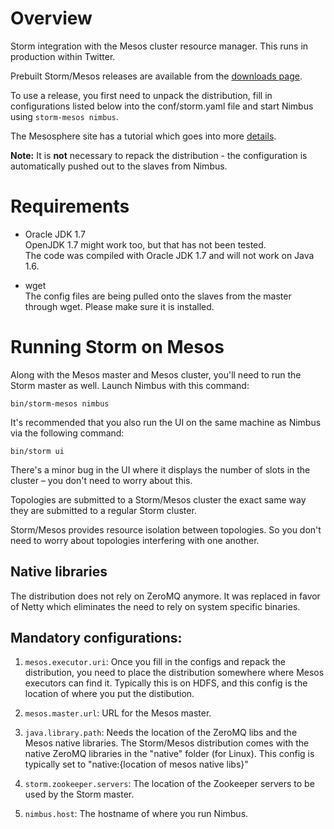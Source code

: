 # Overview 
Storm integration with the Mesos cluster resource manager. This runs in production within Twitter.

Prebuilt Storm/Mesos releases are available from the [downloads page](https://github.com/nathanmarz/storm-mesos/downloads).

To use a release, you first need to unpack the distribution, fill in configurations listed below into the conf/storm.yaml file and start Nimbus using `storm-mesos nimbus`. 

The Mesosphere site has a tutorial which goes into more [details](http://mesosphere.io/learn/run-storm-on-mesos/).

**Note:** It is **not** necessary to repack the distribution - the configuration is automatically pushed out to the slaves from Nimbus.

# Requirements
- Oracle JDK 1.7   
OpenJDK 1.7 might work too, but that has not been tested.   
The code was compiled with Oracle JDK 1.7 and will not work on Java 1.6.

- wget  
The config files are being pulled onto the slaves from the master through wget. Please make sure it is installed.


# Running Storm on Mesos
Along with the Mesos master and Mesos cluster, you'll need to run the Storm master as well. Launch Nimbus with this command: 

```
bin/storm-mesos nimbus
```

It's recommended that you also run the UI on the same machine as Nimbus via the following command:

```
bin/storm ui
```

There's a minor bug in the UI where it displays the number of slots in the cluster – you don't need to worry about this.

Topologies are submitted to a Storm/Mesos cluster the exact same way they are submitted to a regular Storm cluster.

Storm/Mesos provides resource isolation between topologies. So you don't need to worry about topologies interfering with one another.

## Native libraries

The distribution does not rely on ZeroMQ anymore. It was replaced in favor of Netty which eliminates the need to rely on system specific binaries.

## Mandatory configurations:

1. `mesos.executor.uri`: Once you fill in the configs and repack the distribution, you need to place the distribution somewhere where Mesos executors can find it. Typically this is on HDFS, and this config is the location of where you put the distibution.

2. `mesos.master.url`: URL for the Mesos master.

3. `java.library.path`: Needs the location of the ZeroMQ libs and the Mesos native libraries. The Storm/Mesos distribution comes with the native ZeroMQ libraries in the "native" folder (for Linux). This config is typically set to "native:{location of mesos native libs}"

4. `storm.zookeeper.servers`: The location of the Zookeeper servers to be used by the Storm master.

5. `nimbus.host`: The hostname of where you run Nimbus.


